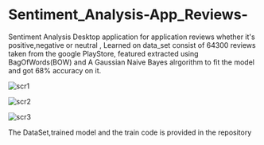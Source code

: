 # Sentiment_Analysis-App_Reviews-
Sentiment Analysis Desktop application for application reviews whether it's positive,negative or neutral ,
Learned on data_set consist of 64300 reviews taken from the google PlayStore,
featured extracted using BagOfWords(BOW) and A Gaussian Naive Bayes alrgorithm to fit the model and got 68% accuracy on it.


![scr1](https://user-images.githubusercontent.com/88105870/156940198-be18ba57-1395-4253-b424-0bce71897876.jpg)

![scr2](https://user-images.githubusercontent.com/88105870/156940201-93f41f05-a982-4154-804f-c9342b857c5c.jpg)

![scr3](https://user-images.githubusercontent.com/88105870/156940203-c1c856a8-03fd-429a-865d-5e8ff2ce6129.jpg)

The DataSet,trained model and the train code is provided in the repository

